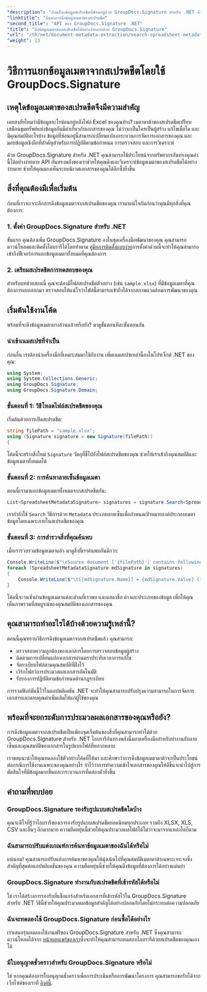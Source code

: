 ```yaml
---
"description": "ปลดล็อกข้อมูลสเปรดชีตที่ซ่อนอยู่ด้วย GroupDocs.Signature สำหรับ .NET ดึงข้อมูลเมตาได้อย่างง่ายดายเพื่อพัฒนาการจัดการเอกสารและการตัดสินใจ"
"linktitle": "ค้นหาการดึงข้อมูลเมตาของสเปรดชีต"
"second_title": "API ของ GroupDocs.Signature .NET"
"title": "ดึงข้อมูลเมตาของสเปรดชีตได้อย่างง่ายดายด้วย GroupDocs.Signature"
"url": "/th/net/document-metadata-extraction/search-spreadsheet-metadata-extraction/"
"weight": 13
---
```


# วิธีการแยกข้อมูลเมตาจากสเปรดชีตโดยใช้ GroupDocs.Signature

## เหตุใดข้อมูลเมตาของสเปรดชีตจึงมีความสำคัญ

เคยสงสัยไหมว่ามีข้อมูลอะไรซ่อนอยู่หลังไฟล์ Excel ของคุณบ้าง? เมตาดาต้าของสเปรดชีตเปรียบเสมือนขุมทรัพย์แห่งข้อมูลอันมีค่าเกี่ยวกับเอกสารของคุณ ไม่ว่าจะเป็นใครเป็นผู้สร้าง แก้ไขเมื่อใด และมีคุณสมบัติอะไรบ้าง ข้อมูลที่ซ่อนอยู่นี้สามารถเปลี่ยนแปลงกระบวนการจัดการเอกสารของคุณ และมอบข้อมูลเชิงลึกที่สำคัญสำหรับการปฏิบัติตามข้อกำหนด การตรวจสอบ และการวิเคราะห์

ด้วย GroupDocs.Signature สำหรับ .NET คุณสามารถใช้ประโยชน์จากทรัพยากรอันทรงคุณค่านี้ได้อย่างง่ายดาย API อันทรงพลังของเราช่วยให้คุณดึงและวิเคราะห์ข้อมูลเมตาของสเปรดชีตได้อย่างง่ายดาย ช่วยให้คุณมองเห็นระบบนิเวศเอกสารของคุณได้ลึกซึ้งยิ่งขึ้น

## สิ่งที่คุณต้องมีเพื่อเริ่มต้น

ก่อนที่เราจะเจาะลึกการดึงข้อมูลเมตาจากสเปรดชีตของคุณ เรามาแน่ใจกันก่อนว่าคุณมีทุกสิ่งที่คุณต้องการ:

### 1. ตั้งค่า GroupDocs.Signature สำหรับ .NET

ขั้นแรก คุณต้องเพิ่ม GroupDocs.Signature ลงในชุดเครื่องมือพัฒนาของคุณ คุณสามารถดาวน์โหลดและติดตั้งไลบรารีได้โดยทำตาม [คู่มือการติดตั้งแบบง่าย](https://tutorials.groupdocs.com/signature/net/)การตั้งค่าด่วนนี้จะทำให้คุณสามารถเข้าถึงฟีเจอร์การแยกข้อมูลเมตาทั้งหมดที่คุณต้องการ

### 2. เตรียมสเปรดชีตการทดสอบของคุณ

สำหรับบทช่วยสอนนี้ คุณจะต้องมีไฟล์สเปรดชีตตัวอย่าง (เช่น `sample.xlsx`) ที่มีข้อมูลเมตาที่คุณต้องการแยกออกมา ตรวจสอบให้แน่ใจว่าไฟล์นี้สามารถเข้าถึงได้จากสภาพแวดล้อมการพัฒนาของคุณ

## เริ่มต้นใช้งานโค้ด

พร้อมที่จะดึงข้อมูลเมตาบางส่วนแล้วหรือยัง? มาดูขั้นตอนทีละขั้นตอนกัน

### นำเข้าเนมสเปซที่จำเป็น

ก่อนอื่น เราต้องนำเครื่องมือที่เหมาะสมมาใช้กับงาน เพิ่มเนมสเปซเหล่านี้ลงในโปรเจ็กต์ .NET ของคุณ:

```csharp
using System;
using System.Collections.Generic;
using GroupDocs.Signature;
using GroupDocs.Signature.Domain;
```

### ขั้นตอนที่ 1: วิธีโหลดไฟล์สเปรดชีตของคุณ

เริ่มต้นด้วยการเปิดสเปรดชีต:

```csharp
string filePath = "sample.xlsx";
using (Signature signature = new Signature(filePath))
{
```

โค้ดนี้จะสร้างสิ่งใหม่ `Signature` วัตถุที่ชี้ไปยังไฟล์สเปรดชีตของคุณ ช่วยให้เราเข้าถึงคุณสมบัติและข้อมูลเมตาทั้งหมดได้

### ขั้นตอนที่ 2: การค้นหาลายเซ็นข้อมูลเมตา

ตอนนี้เรามาแยกข้อมูลเมตาทั้งหมดจากสเปรดชีตกัน:

```csharp
List<SpreadsheetMetadataSignature> signatures = signature.Search<SpreadsheetMetadataSignature>(SignatureType.Metadata);
```

เรากำลังใช้ `Search` วิธีการด้วย `Metadata` ประเภทลายเซ็นเพื่อกำหนดเป้าหมายองค์ประกอบเมตาข้อมูลโดยเฉพาะภายในสเปรดชีตของคุณ

### ขั้นตอนที่ 3: การสำรวจสิ่งที่คุณค้นพบ

เมื่อเรารวบรวมข้อมูลเมตาแล้ว มาดูสิ่งที่เราค้นพบกันดีกว่า:

```csharp
Console.WriteLine($"\nSource document ['{filePath}'] contains following signatures.");
foreach (SpreadsheetMetadataSignature mdSignature in signatures)
{
    Console.WriteLine($"\t[{mdSignature.Name}] = {mdSignature.Value} ({mdSignature.Type})");
}
```

โค้ดนี้จะวนซ้ำผ่านข้อมูลเมตาแต่ละส่วนที่เราพบ และแสดงชื่อ ค่า และประเภทของข้อมูล เพื่อให้คุณเห็นภาพรวมที่สมบูรณ์ของคุณสมบัติของเอกสารของคุณ

## คุณสามารถทำอะไรได้บ้างด้วยความรู้เหล่านี้?

ตอนนี้คุณทราบวิธีการดึงข้อมูลเมตาจากสเปรดชีตแล้ว คุณสามารถ:

- ตรวจสอบความถูกต้องของเอกสารโดยการตรวจสอบข้อมูลผู้สร้าง
- ติดตามการเปลี่ยนแปลงเอกสารผ่านตราประทับเวลาการแก้ไข
- จัดระเบียบไฟล์ตามคุณสมบัติที่ฝังไว้
- เวิร์กโฟลว์การประมวลผลเอกสารอัตโนมัติ
- รับรองการปฏิบัติตามข้อกำหนดด้านกฎระเบียบ

การรวมฟังก์ชันนี้ไว้ในแอปพลิเคชัน .NET จะทำให้คุณสามารถปรับปรุงความสามารถในการจัดการเอกสารและมอบคุณค่าเพิ่มเติมให้แก่ผู้ใช้ของคุณ

## พร้อมที่จะยกระดับการประมวลผลเอกสารของคุณหรือยัง?

การดึงข้อมูลเมตาจากสเปรดชีตเป็นเพียงจุดเริ่มต้นของสิ่งที่คุณสามารถทำได้ด้วย GroupDocs.Signature สำหรับ .NET ไลบรารีอันทรงพลังนี้มอบเครื่องมือสำหรับทำงานกับลายเซ็นและคุณสมบัติของเอกสารในรูปแบบไฟล์ที่หลากหลาย

เราขอแนะนำให้คุณทดลองใช้ตัวอย่างโค้ดที่ให้มา และศึกษาว่าการดึงข้อมูลเมตาดาต้าจะเป็นประโยชน์ต่อกรณีการใช้งานเฉพาะของคุณอย่างไร จำไว้ว่าการทำความเข้าใจเอกสารของคุณให้ดีขึ้นจะนำไปสู่การตัดสินใจที่มีข้อมูลมากขึ้นและกระบวนการที่คล่องตัวยิ่งขึ้น

## คำถามที่พบบ่อย

### GroupDocs.Signature รองรับรูปแบบสเปรดชีตใดบ้าง

คุณจะดีใจที่รู้ว่าไลบรารีของเรารองรับรูปแบบสเปรดชีตยอดนิยมทุกประเภท รวมถึง XLSX, XLS, CSV และอื่นๆ อีกมากมาย ความยืดหยุ่นนี้ช่วยให้คุณประมวลผลไฟล์ได้ไม่ว่าจะมาจากแหล่งใดก็ตาม

### ฉันสามารถปรับแต่งเกณฑ์การค้นหาข้อมูลเมตาของฉันได้หรือไม่

แน่นอน! คุณสามารถปรับแต่งการค้นหาของคุณให้มุ่งเน้นไปที่คุณสมบัติเมตาดาต้าเฉพาะเจาะจงซึ่งสำคัญที่สุดต่อแอปพลิเคชันของคุณ ความยืดหยุ่นนี้ช่วยให้คุณดึงข้อมูลที่ต้องการได้อย่างแม่นยำ

### GroupDocs.Signature ทำงานกับสเปรดชีตที่เข้ารหัสได้หรือไม่

ใช่ เราได้สร้างการรองรับที่แข็งแกร่งสำหรับเอกสารที่เข้ารหัสไว้ใน GroupDocs.Signature สำหรับ .NET วิธีนี้ช่วยให้คุณประมวลผลข้อมูลสำคัญได้อย่างปลอดภัยโดยไม่กระทบต่อความปลอดภัย

### ฉันจะทดลองใช้ GroupDocs.Signature ก่อนซื้อได้อย่างไร

เราเสนอรุ่นทดลองใช้งานฟรีของ GroupDocs.Signature สำหรับ .NET ซึ่งคุณสามารถดาวน์โหลดได้จาก [หน้าเผยแพร่ของเรา](https://releases.groupdocs.com/)ซึ่งจะทำให้คุณสามารถทดสอบไลบรารีด้วยสเปรดชีตของคุณเองได้

### มีใบอนุญาตชั่วคราวสำหรับ GroupDocs.Signature หรือไม่

ใช่ หากคุณต้องการใบอนุญาตชั่วคราวเพื่อการประเมินหรือการพัฒนาโครงการ คุณสามารถขอรับได้จากเว็บไซต์ของเราที่ [ลิงค์นี้](https://purchase-groupdocs.com/temporary-license/).